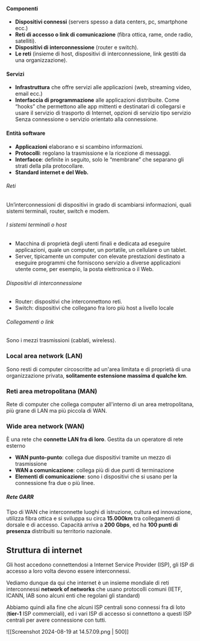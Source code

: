 #### Componenti
- **Dispositivi connessi**  (servers spesso a data centers, pc, smartphone ecc.)
- **Reti di accesso o link di comunicazione** (fibra ottica, rame, onde radio, satelliti). 
- **Dispositivi di interconnessione** (router e switch). 
- **Le reti** (insieme di host, dispositivi di interconnessione, link gestiti da una organizzazione).

#### Servizi
- **Infrastruttura** che offre servizi alle applicazioni (web, streaming video, email ecc.)
- **Interfaccia di programmazione** alle applicazioni distribuite. Come “hooks” che permettono alle app mittenti e destinatari di collegarsi e usare il servizio di trasporto di Internet, opzioni di servizio tipo servizio Senza connessione o servizio orientato alla connessione.

#### Entità software
- **Applicazioni** elaborano e si scambino informazioni.
- **Protocolli**: regolano la trasmissione e la ricezione di messaggi.
- **Interfacce**: definite in seguito, solo le “membrane” che separano gli strati della pila protocollare.
- **Standard internet e del Web.**

###### Reti
Un’interconnessioni di dispositivi in grado di scambiarsi informazioni, quali sistemi terminali, router, switch e modem.
###### I sistemi terminali o host
- Macchina di proprietà degli utenti finali e dedicata ad eseguire applicazioni, quale un computer, un portatile, un cellulare o un tablet. 
- Server, tipicamente un computer con elevate prestazioni destinato a eseguire programmi che forniscono servizio a diverse applicazioni utente come, per esempio, la posta elettronica o il Web.
###### Dispositivi di interconnessione
- Router: dispositivi che interconnettono reti. 
- Switch: dispositivi che collegano fra loro più host a livello locale
###### Collegamenti o link
Sono i mezzi trasmissioni (cablati, wireless).


### Local area network (LAN)
Sono resti di computer circoscritte ad un'area limitata e di proprietà di una organizzazione privata, **solitamente estensione massima d qualche km**.

### Reti area metropolitana (MAN)
Rete di computer che collega computer all'interno di un area metropolitana, più grane di LAN ma più piccola di WAN.

### Wide area network (WAN)
È una rete che **connette LAN fra di loro**. Gestita da un operatore di rete esterno
- **WAN punto-punto**: collega due dispositivi tramite un mezzo di trasmissione
- **WAN a comunicazione**: collega più di due punti di terminazione
- **Elementi di comunicazione**: sono i dispositivi che si usano per la connessione fra due o più linee.
##### Rete GARR
Tipo di WAN che interconnette luoghi di istruzione, cultura ed innovazione, utilizza fibra ottica e si sviluppa su circa **15.000km** tra collegamenti di dorsale e di accesso. Capacità arriva a **200 Gbps**, ed ha **100 punti di presenza** distribuiti su territorio nazionale.

## Struttura di internet
Gli host accedono connettendosi a Internet Service Provider (ISP), gli ISP di accesso a loro volta devono essere interconnessi.

Vediamo dunque da qui che internet è un insieme mondiale di reti interconnessi **network of networks** che usano protocolli comuni (IETF, ICANN, IAB sono alcuni enti che regolani gli standard)

Abbiamo quindi alla fine che alcuni ISP centrali sono connessi fra di loto (**tier-1** ISP commerciali), ed i vari ISP di accesso si connettono a questi ISP centrali per avere connessione con tutti.

![[Screenshot 2024-08-19 at 14.57.09.png | 500]]